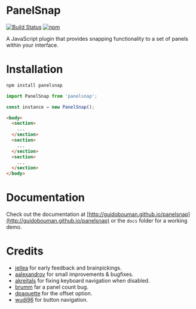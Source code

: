 # PanelSnap
[![Build Status](https://travis-ci.org/guidobouman/panelsnap.svg?branch=develop)](https://travis-ci.org/guidobouman/panelsnap)
[![npm](https://img.shields.io/npm/v/panelsnap.svg)](https://www.npmjs.com/package/panelsnap)

A JavaScript plugin that provides snapping functionality to a set of panels within your interface.

# Installation
```bash
npm install panelsnap
```

```js
import PanelSnap from 'panelsnap';

const instance = new PanelSnap();
```

```html
<body>
  <section>
    ...
  </section>
  <section>
    ...
  </section>
  <section>
    ...
  </section>
</body>
```

# Documentation
Check out the documentation at [http://guidobouman.github.io/panelsnap](http://guidobouman.github.io/panelsnap) or the `docs` folder for a working demo.

# Credits
- [jellea](https://github.com/jellea) for early feedback and brainpickings.
- [aalexandrov](https://github.com/aalexandrov) for small improvements & bugfixes.
- [akreitals](https://github.com/akreitals) for fixing keyboard navigation when disabled.
- [brumm](https://github.com/brumm) far a panel count bug.
- [dpaquette](https://github.com/dpaquette) for the offset option.
- [wudi96](https://github.com/wudi96) for button navigation.
